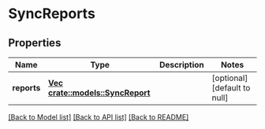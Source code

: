 # SyncReports

## Properties
Name | Type | Description | Notes
------------ | ------------- | ------------- | -------------
**reports** | [**Vec <crate::models::SyncReport>**](SyncReport.md) |  | [optional] [default to null]

[[Back to Model list]](../README.md#documentation-for-models) [[Back to API list]](../README.md#documentation-for-api-endpoints) [[Back to README]](../README.md)



